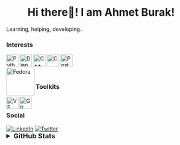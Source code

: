 <h1 align="center">Hi there👋! I am Ahmet Burak!</h1>

Learning, helping, developing..

### Interests
<div align="left">
<img alt="Python" width="32px" src="https://raw.githubusercontent.com/yurijserrano/Github-Profile-Readme-Logos/master/programming%20languages/python.svg" />
<img alt="Django" width="32px" src="https://raw.githubusercontent.com/yurijserrano/Github-Profile-Readme-Logos/master/frameworks/django.svg" />
<img alt="C++" width="32px" src="https://raw.githubusercontent.com/yurijserrano/Github-Profile-Readme-Logos/master/programming%20languages/c%2B%2B.svg" />
<img alt="C" width="32px" src="https://raw.githubusercontent.com/yurijserrano/Github-Profile-Readme-Logos/master/programming%20languages/c.svg" />
<img alt="PostgreSQL" width="32px" src="https://raw.githubusercontent.com/yurijserrano/Github-Profile-Readme-Logos/master/databases/postgresql.svg" />
</div>
<img align="left" alt="Fedora" width="75px" src="https://www.vectorlogo.zone/logos/getfedora/getfedora-ar21.svg" />
<br/>

### Toolkits
<img align="left" alt="VS Code" width="32px" src="https://raw.githubusercontent.com/yurijserrano/Github-Profile-Readme-Logos/master/text%20editors/vscode.svg" />
<img align="left" alt="Git" width="32px" src="https://raw.githubusercontent.com/yurijserrano/Github-Profile-Readme-Logos/master/others/git.svg" />
<br/>

### Social
<div align="left">
<a target="_blank" href="https://www.linkedin.com/in/ahmetbozyurtt"><img alt="LinkedIn" src="https://img.shields.io/badge/linkedin-2B2A29.svg?style=for-the-badge&logo=linkedin&logoColor=00a0dc"></a>
<a target="_blank" href="https://twitter.com/ahmetveburak"><img alt="Twitter" src="https://img.shields.io/badge/twitter-2B2A29.svg?style=for-the-badge&logo=twitter&logoColor=1DA1F2"></a>
</div>


<details align="left">
    <summary style="font-weight: bold; font-size: 18px">
      <b>GitHub Stats</b>
      <i></i>
    </summary>
    <p align="left">
    <img src="https://github-readme-stats-git-masterrstaa-rickstaa.vercel.app/api?username=ahmetveburak&show_icons=true&theme=monokai" alt="Ahmet Burak's GitHub stats"></img>
    </p>
</details>
